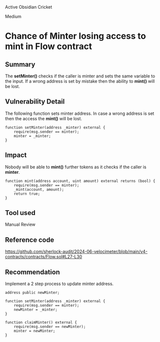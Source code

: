 Active Obsidian Cricket

Medium

# Chance of Minter losing access to mint in Flow contract

## Summary
The **setMinter()** checks if the caller is minter and sets the same variable to the input. If a wrong address is set by mistake then the ability to **mint()** will be lost.

## Vulnerability Detail
The following function sets minter address. In case a wrong address is set then the access the **mint()** will be lost.
```solidity
function setMinter(address _minter) external {
    require(msg.sender == minter);
    minter = _minter;
}
```

## Impact
Nobody will be able to **mint()** further tokens as it checks if the caller is **minter**.
```solidity
function mint(address account, uint amount) external returns (bool) {
    require(msg.sender == minter);
    _mint(account, amount);
    return true;
}
```
## Tool used

Manual Review

## Reference code
https://github.com/sherlock-audit/2024-06-velocimeter/blob/main/v4-contracts/contracts/Flow.sol#L27-L30

## Recommendation
Implement a 2 step process to update minter address.
```solidity
address public newMinter;

function setMinter(address _minter) external {
    require(msg.sender == minter);
    newMinter = _minter;
}

function claimMinter() external {
    require(msg.sender == newMinter);
    minter = newMinter;
}
```
